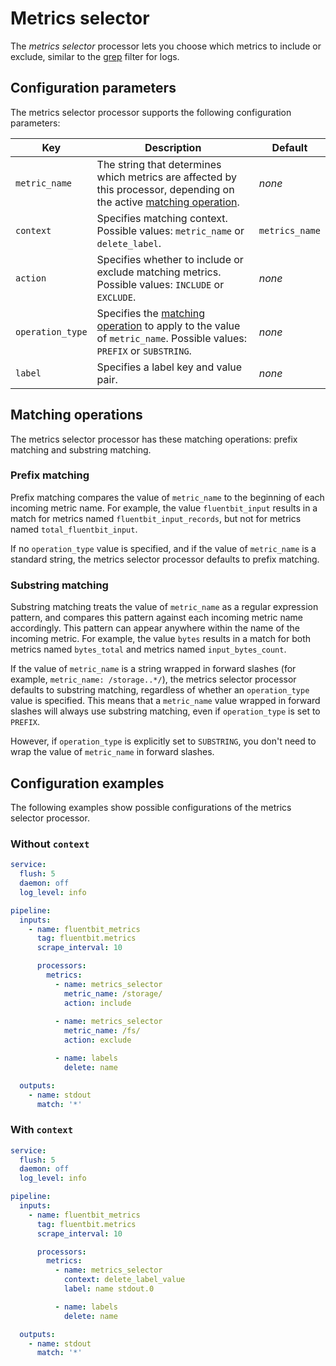 # Metrics selector

The _metrics selector_ processor lets you choose which metrics to include or exclude, similar to the [grep](../filters/grep.md) filter for logs.

## Configuration parameters

The metrics selector processor supports the following configuration parameters:

| Key | Description | Default |
| --- | ----------- | ------- |
| `metric_name` | The string that determines which metrics are affected by this processor, depending on the active [matching operation](#matching-operations). | _none_ |
| `context` | Specifies matching context. Possible values: `metric_name` or `delete_label`. | `metrics_name` |
| `action` | Specifies whether to include or exclude matching metrics. Possible values: `INCLUDE` or `EXCLUDE`. | _none_ |
| `operation_type` | Specifies the [matching operation](#matching-operations) to apply to the value of `metric_name`. Possible values: `PREFIX` or `SUBSTRING`. | _none_ |
| `label` | Specifies a label key and value pair. | _none_ |

## Matching operations

The metrics selector processor has these matching operations: prefix matching and substring matching.

### Prefix matching

Prefix matching compares the value of `metric_name` to the beginning of each incoming metric name. For example, the value `fluentbit_input` results in a match for metrics named `fluentbit_input_records`, but not for metrics named `total_fluentbit_input`.

If no `operation_type` value is specified, and if the value of `metric_name` is a standard string, the metrics selector processor defaults to prefix matching.

### Substring matching

Substring matching treats the value of `metric_name` as a regular expression pattern, and compares this pattern against each incoming metric name accordingly. This pattern can appear anywhere within the name of the incoming metric. For example, the value `bytes` results in a match for both metrics named `bytes_total` and metrics named `input_bytes_count`.

If the value of `metric_name` is a string wrapped in forward slashes (for example, `metric_name: /storage..*/`), the metrics selector processor defaults to substring matching, regardless of whether an `operation_type` value is specified. This means that a `metric_name` value wrapped in forward slashes will always use substring matching, even if `operation_type` is set to `PREFIX`.

However, if `operation_type` is explicitly set to `SUBSTRING`, you don't need to wrap the value of `metric_name` in forward slashes.

## Configuration examples

The following examples show possible configurations of the metrics selector processor.

### Without `context`

```yaml
service:
  flush: 5
  daemon: off
  log_level: info

pipeline:
  inputs:
    - name: fluentbit_metrics
      tag: fluentbit.metrics
      scrape_interval: 10

      processors:
        metrics:
          - name: metrics_selector
            metric_name: /storage/
            action: include
       
          - name: metrics_selector
            metric_name: /fs/
            action: exclude

          - name: labels
            delete: name

  outputs:
    - name: stdout
      match: '*'
```

### With `context`

```yaml
service:
  flush: 5
  daemon: off
  log_level: info

pipeline:
  inputs:
    - name: fluentbit_metrics
      tag: fluentbit.metrics
      scrape_interval: 10

      processors:
        metrics:
          - name: metrics_selector
            context: delete_label_value
            label: name stdout.0

          - name: labels
            delete: name

  outputs:
    - name: stdout
      match: '*'
```